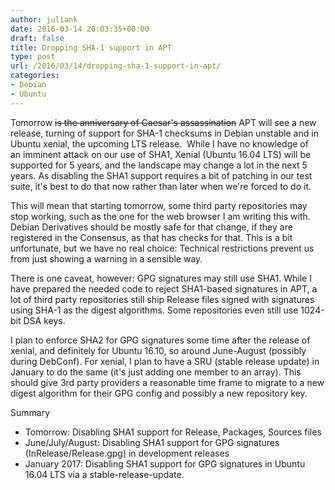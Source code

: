 ```yaml
---
author: juliank
date: 2016-03-14 20:03:35+00:00
draft: false
title: Dropping SHA-1 support in APT
type: post
url: /2016/03/14/dropping-sha-1-support-in-apt/
categories:
- Debian
- Ubuntu
---
```


Tomorrow <del>is the anniversary of Caesar's assassination</del> APT will see a new release, turning of support for SHA-1 checksums in Debian unstable and in Ubuntu xenial, the upcoming LTS release.  While I have no knowledge of an imminent attack on our use of SHA1, Xenial (Ubuntu 16.04 LTS) will be supported for 5 years, and the landscape may change a lot in the next 5 years. As disabling the SHA1 support requires a bit of patching in our test suite, it's best to do that now rather than later when we're forced to do it.

This will mean that starting tomorrow, some third party repositories may stop working, such as the one for the web browser I am writing this with. Debian Derivatives should be mostly safe for that change, if they are registered in the Consensus, as that has checks for that. This is a bit unfortunate, but we have no real choice: Technical restrictions prevent us from just showing a warning in a sensible way.

There is one caveat, however: GPG signatures may still use SHA1. While I have prepared the needed code to reject SHA1-based signatures in APT, a lot of third party repositories still ship Release files signed with signatures using SHA-1 as the digest algorithms. Some repositories even still use 1024-bit DSA keys.

I plan to enforce SHA2 for GPG signatures some time after the release of xenial, and definitely for Ubuntu 16.10, so around June-August (possibly during DebConf). For xenial, I plan to have a SRU (stable release update) in January to do the same (it's just adding one member to an array). This should give 3rd party providers a reasonable time frame to migrate to a new digest algorithm for their GPG config and possibly a new repository key.

Summary



  * Tomorrow: Disabling SHA1 support for Release, Packages, Sources files
  * June/July/August: Disabling SHA1 support for GPG signatures (InRelease/Release.gpg) in development releases
  * January 2017: Disabling SHA1 support for GPG signatures in Ubuntu 16.04 LTS via a stable-release-update.


